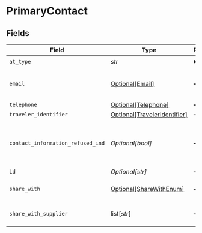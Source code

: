 # PrimaryContact


## Fields

| Field                                                                     | Type                                                                      | Required                                                                  | Description                                                               | Example                                                                   |
| ------------------------------------------------------------------------- | ------------------------------------------------------------------------- | ------------------------------------------------------------------------- | ------------------------------------------------------------------------- | ------------------------------------------------------------------------- |
| `at_type`                                                                 | *str*                                                                     | :heavy_check_mark:                                                        | N/A                                                                       | PrimaryContact                                                            |
| `email`                                                                   | [Optional[Email]](../../models/shared/email.md)                           | :heavy_minus_sign:                                                        | Electronic email addresses, in IETF specified format.                     |                                                                           |
| `telephone`                                                               | [Optional[Telephone]](../../models/shared/telephone.md)                   | :heavy_minus_sign:                                                        | N/A                                                                       |                                                                           |
| `traveler_identifier`                                                     | [Optional[TravelerIdentifier]](../../models/shared/traveleridentifier.md) | :heavy_minus_sign:                                                        | N/A                                                                       |                                                                           |
| `contact_information_refused_ind`                                         | *Optional[bool]*                                                          | :heavy_minus_sign:                                                        | If true, the passenger has refused to provide emergency contact details   | true                                                                      |
| `id`                                                                      | *Optional[str]*                                                           | :heavy_minus_sign:                                                        | N/A                                                                       |                                                                           |
| `share_with`                                                              | [Optional[ShareWithEnum]](../../models/shared/sharewithenum.md)           | :heavy_minus_sign:                                                        | Share with like Supplier,agency etc                                       |                                                                           |
| `share_with_supplier`                                                     | list[*str*]                                                               | :heavy_minus_sign:                                                        | Primary contact shared with supplier                                      |                                                                           |